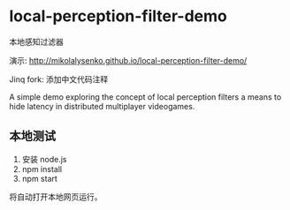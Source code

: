 local-perception-filter-demo
============================

本地感知过滤器

演示: http://mikolalysenko.github.io/local-perception-filter-demo/

Jinq fork: 添加中文代码注释

A simple demo exploring the concept of local perception filters a means to hide latency in distributed multiplayer videogames.

## 本地测试

1. 安装 node.js
1. npm install
1. npm start

将自动打开本地网页运行。

